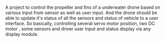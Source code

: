 A project to control the propeller and fins of a underwater drone based on various input from sensor as well as user input.
And the drone should be able to update it's status of all the sensors and status of vehicle to a user interface. So basically,
controlling several servo motor position, two DC motor , some sensors and driver user input and status display via any display module.
